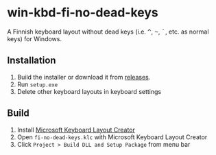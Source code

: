 # win-kbd-fi-no-dead-keys

A Finnish keyboard layout without dead keys (i.e. <kbd>^</kbd>, <kbd>~</kbd>, <kbd>`</kbd>, etc. as normal keys) for Windows.

## Installation

1. Build the installer or download it from [releases](https://github.com/TheJiahao/win-kbd-fi-no-dead-keys/releases/latest).
1. Run `setup.exe`
1. Delete other keyboard layouts in keyboard settings

## Build

1. Install [Microsoft Keyboard Layout Creator](https://www.microsoft.com/en-us/download/details.aspx?id=102134)
1. Open `fi-no-dead-keys.klc` with Microsoft Keyboard Layout Creator
1. Click `Project > Build DLL and Setup Package` from menu bar
